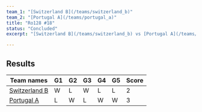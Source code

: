 ```yaml
---
team_1: "[Switzerland B](/teams/switzerland_b)"
team_2: "[Portugal A](/teams/portugal_a)"
title: "Ro128 #18"
status: "Concluded"
excerpt: "[Switzerland B](/teams/switzerland_b) vs [Portugal A](/teams/portugal_a)"

---
```

## Results

| Team names | G1 | G2 | G3 | G4 | G5 | Score |
| -- | -- | -- | -- | -- | -- | -- |
| [Switzerland B](/teams/switzerland_b) | W | L | W | L | L | 2 |
| [Portugal A](/teams/portugal_a) | L | W | L | W | W | 3 |
